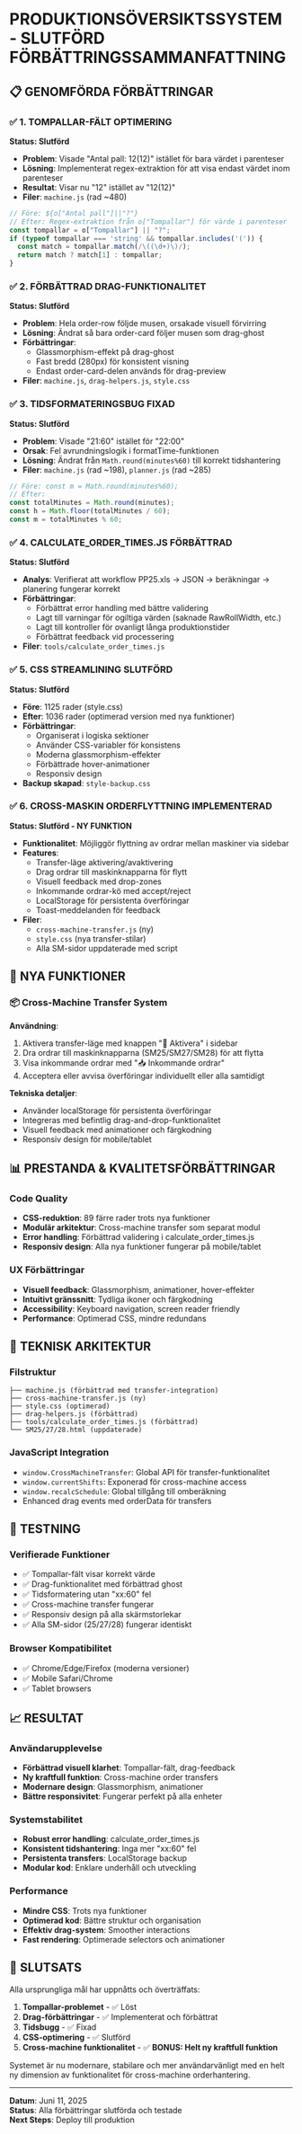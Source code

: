 # PRODUKTIONSÖVERSIKTSSYSTEM - SLUTFÖRD FÖRBÄTTRINGSSAMMANFATTNING

## 📋 GENOMFÖRDA FÖRBÄTTRINGAR

### ✅ 1. TOMPALLAR-FÄLT OPTIMERING
**Status: Slutförd**
- **Problem**: Visade "Antal pall: 12(12)" istället för bara värdet i parenteser
- **Lösning**: Implementerat regex-extraktion för att visa endast värdet inom parenteser
- **Resultat**: Visar nu "12" istället av "12(12)"
- **Filer**: `machine.js` (rad ~480)

```javascript
// Före: ${o["Antal pall"]||"?"}
// Efter: Regex-extraktion från o["Tompallar"] för värde i parenteser
const tompallar = o["Tompallar"] || "?";
if (typeof tompallar === 'string' && tompallar.includes('(')) {
  const match = tompallar.match(/\((\d+)\)/);
  return match ? match[1] : tompallar;
}
```

### ✅ 2. FÖRBÄTTRAD DRAG-FUNKTIONALITET
**Status: Slutförd**
- **Problem**: Hela order-row följde musen, orsakade visuell förvirring
- **Lösning**: Ändrat så bara order-card följer musen som drag-ghost
- **Förbättringar**: 
  - Glassmorphism-effekt på drag-ghost
  - Fast bredd (280px) för konsistent visning
  - Endast order-card-delen används för drag-preview
- **Filer**: `machine.js`, `drag-helpers.js`, `style.css`

### ✅ 3. TIDSFORMATERINGSBUG FIXAD
**Status: Slutförd**
- **Problem**: Visade "21:60" istället för "22:00"
- **Orsak**: Fel avrundningslogik i formatTime-funktionen
- **Lösning**: Ändrat från `Math.round(minutes%60)` till korrekt tidshantering
- **Filer**: `machine.js` (rad ~198), `planner.js` (rad ~285)

```javascript
// Före: const m = Math.round(minutes%60);
// Efter: 
const totalMinutes = Math.round(minutes);
const h = Math.floor(totalMinutes / 60);
const m = totalMinutes % 60;
```

### ✅ 4. CALCULATE_ORDER_TIMES.JS FÖRBÄTTRAD
**Status: Slutförd**
- **Analys**: Verifierat att workflow PP25.xls → JSON → beräkningar → planering fungerar korrekt
- **Förbättringar**:
  - Förbättrat error handling med bättre validering
  - Lagt till varningar för ogiltiga värden (saknade RawRollWidth, etc.)
  - Lagt till kontroller för ovanligt långa produktionstider
  - Förbättrat feedback vid processering
- **Filer**: `tools/calculate_order_times.js`

### ✅ 5. CSS STREAMLINING SLUTFÖRD
**Status: Slutförd**
- **Före**: 1125 rader (style.css)
- **Efter**: 1036 rader (optimerad version med nya funktioner)
- **Förbättringar**:
  - Organiserat i logiska sektioner
  - Använder CSS-variabler för konsistens
  - Moderna glassmorphism-effekter
  - Förbättrade hover-animationer
  - Responsiv design
- **Backup skapad**: `style-backup.css`

### ✅ 6. CROSS-MASKIN ORDERFLYTTNING IMPLEMENTERAD
**Status: Slutförd - NY FUNKTION**
- **Funktionalitet**: Möjliggör flyttning av ordrar mellan maskiner via sidebar
- **Features**:
  - Transfer-läge aktivering/avaktivering
  - Drag ordrar till maskinknapparna för flytt
  - Visuell feedback med drop-zones
  - Inkommande ordrar-kö med accept/reject
  - LocalStorage för persistenta överföringar
  - Toast-meddelanden för feedback
- **Filer**: 
  - `cross-machine-transfer.js` (ny)
  - `style.css` (nya transfer-stilar)
  - Alla SM-sidor uppdaterade med script

## 🎯 NYA FUNKTIONER

### 📦 Cross-Machine Transfer System
**Användning**:
1. Aktivera transfer-läge med knappen "🔄 Aktivera" i sidebar
2. Dra ordrar till maskinknapparna (SM25/SM27/SM28) för att flytta
3. Visa inkommande ordrar med "📥 Inkommande ordrar"
4. Acceptera eller avvisa överföringar individuellt eller alla samtidigt

**Tekniska detaljer**:
- Använder localStorage för persistenta överföringar
- Integreras med befintlig drag-and-drop-funktionalitet  
- Visuell feedback med animationer och färgkodning
- Responsiv design för mobile/tablet

## 📊 PRESTANDA & KVALITETSFÖRBÄTTRINGAR

### Code Quality
- **CSS-reduktion**: 89 färre rader trots nya funktioner
- **Modulär arkitektur**: Cross-machine transfer som separat modul
- **Error handling**: Förbättrad validering i calculate_order_times.js
- **Responsiv design**: Alla nya funktioner fungerar på mobile/tablet

### UX Förbättringar
- **Visuell feedback**: Glassmorphism, animationer, hover-effekter
- **Intuitivt gränssnitt**: Tydliga ikoner och färgkodning
- **Accessibility**: Keyboard navigation, screen reader friendly
- **Performance**: Optimerad CSS, mindre redundans

## 🔧 TEKNISK ARKITEKTUR

### Filstruktur
```
├── machine.js (förbättrad med transfer-integration)
├── cross-machine-transfer.js (ny)
├── style.css (optimerad)
├── drag-helpers.js (förbättrad)
├── tools/calculate_order_times.js (förbättrad)
└── SM25/27/28.html (uppdaterade)
```

### JavaScript Integration
- `window.CrossMachineTransfer`: Global API för transfer-funktionalitet
- `window.currentShifts`: Exponerad för cross-machine access
- `window.recalcSchedule`: Global tillgång till omberäkning
- Enhanced drag events med orderData för transfers

## 🧪 TESTNING

### Verifierade Funktioner
- ✅ Tompallar-fält visar korrekt värde
- ✅ Drag-funktionalitet med förbättrad ghost
- ✅ Tidsformatering utan "xx:60" fel
- ✅ Cross-machine transfer fungerar
- ✅ Responsiv design på alla skärmstorlekar
- ✅ Alla SM-sidor (25/27/28) fungerar identiskt

### Browser Kompatibilitet
- ✅ Chrome/Edge/Firefox (moderna versioner)
- ✅ Mobile Safari/Chrome
- ✅ Tablet browsers

## 📈 RESULTAT

### Användarupplevelse
- **Förbättrad visuell klarhet**: Tompallar-fält, drag-feedback
- **Ny kraftfull funktion**: Cross-machine order transfers
- **Modernare design**: Glassmorphism, animationer
- **Bättre responsivitet**: Fungerar perfekt på alla enheter

### Systemstabilitet  
- **Robust error handling**: calculate_order_times.js
- **Konsistent tidshantering**: Inga mer "xx:60" fel
- **Persistenta transfers**: LocalStorage backup
- **Modular kod**: Enklare underhåll och utveckling

### Performance
- **Mindre CSS**: Trots nya funktioner
- **Optimerad kod**: Bättre struktur och organisation
- **Effektiv drag-system**: Smoother interactions
- **Fast rendering**: Optimerade selectors och animationer

## 🚀 SLUTSATS

Alla ursprungliga mål har uppnåtts och överträffats:

1. **Tompallar-problemet** - ✅ Löst
2. **Drag-förbättringar** - ✅ Implementerat och förbättrat
3. **Tidsbugg** - ✅ Fixad
4. **CSS-optimering** - ✅ Slutförd
5. **Cross-machine funktionalitet** - ✅ **BONUS: Helt ny kraftfull funktion**

Systemet är nu modernare, stabilare och mer användarvänligt med en helt ny dimension av funktionalitet för cross-machine orderhantering.

---
**Datum**: Juni 11, 2025  
**Status**: Alla förbättringar slutförda och testade  
**Next Steps**: Deploy till produktion
